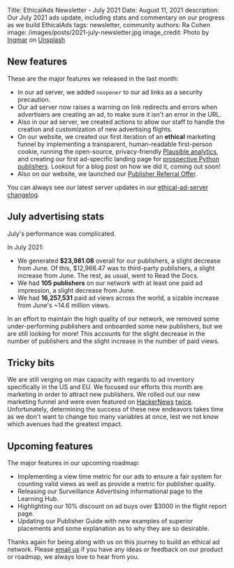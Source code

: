 Title: EthicalAds Newsletter - July 2021
Date: August 11, 2021
description: Our July 2021 ads update, including stats and commentary on our progress as we build EthicalAds
tags: newsletter, community
authors: Ra Cohen
image: /images/posts/2021-july-newsletter.jpg
image_credit: <span>Photo by <a href="https://unsplash.com/@ingmarr?utm_source=unsplash&utm_medium=referral&utm_content=creditCopyText">Ingmar</a> on <a href="https://unsplash.com/t/nature?utm_source=unsplash&utm_medium=referral&utm_content=creditCopyText">Unsplash</a></span>


## New features

These are the major features we released in the last month:

* In our ad server, we added ```noopener``` to our ad links as a security precaution.
* Our ad server now raises a warning on link redirects and errors when advertisers are creating an ad, to make sure it isn't an error in the URL. 
* Also in our ad server, we created actions to allow our staff to handle
  the creation and customization of new advertising flights.
* On our website, we created our first iteration of an **ethical** marketing funnel
  by implementing a transparent, human-readable first-person cookie,
  running the open-source, privacy-friendly [Plausible analytics](https://plausible.io/vs-google-analytics),
  and creating our first ad-specific landing page for [prospective Python publishers](https://www.ethicalads.io/publishers/topics/python/).
  Lookout for a blog post on how we did it, coming out soon!
* Also on our website, we launched our [Publisher Referral Offer](https://www.ethicalads.io/blog/2021/07/ethicalads-publisher-referral-offer-july-2021/).

You can always see our latest server updates in our [ethical-ad-server changelog](https://ethical-ad-server.readthedocs.io/en/latest/developer/changelog.html).


## July advertising stats

July's performance was complicated.

In July 2021:

* We generated **$23,981.08** overall for our publishers,
  a slight decrease from June.
  Of this, $12,966.47 was to third-party publishers,
  a slight increase from June.
  The rest, as usual, went to Read the Docs.
* We had **105 publishers** on our network with at least one paid ad impression,
  a slight decrease from June.
* We had **16,257,531** paid ad views across the world,
  a sizable increase from June's ~14.6 million views.

In an effort to maintain the high quality of our network,
we removed some under-performing publishers and onboarded some
new publishers, but we are still looking for more!
This accounts for the slight decrease in the number of publishers
and the slight increase in the number of paid views.


## Tricky bits

We are still verging on max capacity with regards to ad inventory specifically in the US and EU.
We focused our efforts this month are marketing in order to attract new publishers.
We rolled out our new marketing funnel and were even featured on
[HackerNews](https://news.ycombinator.com/item?id=27987650)
[twice](https://news.ycombinator.com/item?id=27975685).
Unfortunately, determining the success of these new endeavors
takes time as we don't want to change too many variables at once,
lest we not know which avenues had the greatest impact.



## Upcoming features

The major features in our upcoming roadmap:

* Implementing a view time metric for our ads to ensure a fair system for counting valid views
  as well as provide a metric for publisher quality.
* Releasing our Surveillance Advertising informational page to the Learning Hub.
* Highlighting our 10% discount on ad buys over $3000 in the flight report page.
* Updating our Publisher Guide with new examples of superior placements
  and some explanation as to why they are so desirable.


Thanks again for being along with us on this journey to build an ethical ad network.
Please [email us](mailto:ads@ethicalads.io) if you have any ideas or feedback on our product or roadmap,
we always love to hear from you.
